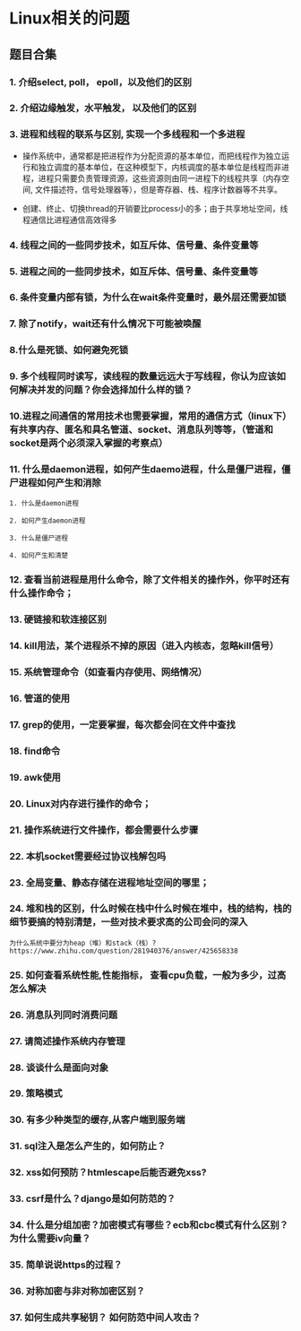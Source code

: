 # Linux相关的问题

## 题目合集

### 1. 介绍select, poll， epoll，以及他们的区别

### 2. 介绍边缘触发，水平触发， 以及他们的区别

### 3. 进程和线程的联系与区别, 实现一个多线程和一个多进程

- 操作系统中，通常都是把进程作为分配资源的基本单位，而把线程作为独立运行和独立调度的基本单位，在这种模型下，内核调度的基本单位是线程而非进程，进程只需要负责管理资源，这些资源则由同一进程下的线程共享（内存空间, 文件描述符，信号处理器等），但是寄存器、栈、程序计数器等不共享。

- 创建、终止、切换thread的开销要比process小的多；由于共享地址空间，线程通信比进程通信高效得多



### 4. 线程之间的一些同步技术，如互斥体、信号量、条件变量等

### 5. 进程之间的一些同步技术，如互斥体、信号量、条件变量等

### 6. 条件变量内部有锁，为什么在wait条件变量时，最外层还需要加锁

### 7. 除了notify，wait还有什么情况下可能被唤醒

### 8.什么是死锁、如何避免死锁

### 9. 多个线程同时读写，读线程的数量远远⼤于写线程，你认为应该如何解决并发的问题？你会选择加什么样的锁？

### 10.进程之间通信的常用技术也需要掌握，常用的通信方式（linux下）有共享内存、匿名和具名管道、socket、消息队列等等，（管道和socket是两个必须深入掌握的考察点）

### 11. 什么是daemon进程，如何产生daemo进程，什么是僵尸进程，僵尸进程如何产生和消除

`1. 什么是daemon进程`

`2. 如何产生daemon进程`

`3. 什么是僵尸进程`

`4. 如何产生和清楚`

### 12. 查看当前进程是用什么命令，除了文件相关的操作外，你平时还有什么操作命令；

### 13. 硬链接和软连接区别

### 14. kill用法，某个进程杀不掉的原因（进入内核态，忽略kill信号）

### 15. 系统管理命令（如查看内存使用、网络情况）

### 16. 管道的使用

### 17. grep的使用，一定要掌握，每次都会问在文件中查找

### 18. find命令

### 19. awk使用

### 20. Linux对内存进行操作的命令；

### 21. 操作系统进行文件操作，都会需要什么步骤

### 22. 本机socket需要经过协议栈解包吗

### 23. 全局变量、静态存储在进程地址空间的哪里；

### 24. 堆和栈的区别，什么时候在栈中什么时候在堆中，栈的结构，栈的细节要搞的特别清楚，一些对技术要求高的公司会问的深入

`为什么系统中要分为heap（堆）和stack（栈）? https://www.zhihu.com/question/281940376/answer/425658338`


### 25. 如何查看系统性能,性能指标， 查看cpu负载，一般为多少，过高怎么解决

### 26. 消息队列同时消费问题

### 27. 请简述操作系统内存管理

### 28. 谈谈什么是面向对象

### 29. 策略模式

### 30. 有多少种类型的缓存,从客户端到服务端

### 31. sql注入是怎么产生的，如何防止？

### 32. xss如何预防？htmlescape后能否避免xss? 

### 33. csrf是什么？django是如何防范的？

### 34. 什么是分组加密？加密模式有哪些？ecb和cbc模式有什么区别？为什么需要iv向量？

### 35. 简单说说https的过程？

### 36. 对称加密与非对称加密区别？

### 37. 如何生成共享秘钥？ 如何防范中间人攻击？